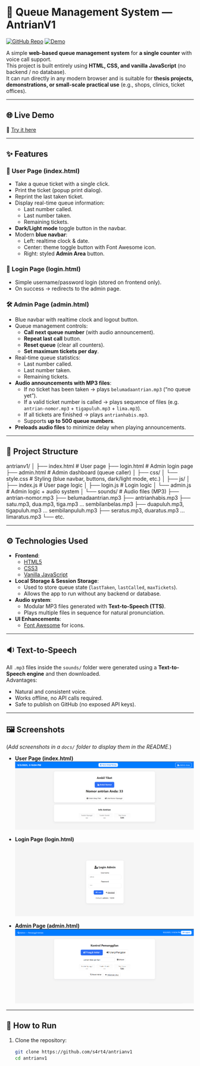 # 🏢 Queue Management System — AntrianV1

[![GitHub Repo](https://img.shields.io/badge/Repo-AntrianV1-blue)](https://github.com/s4rt4/antrianv1)
[![Demo](https://img.shields.io/badge/Demo-Live%20Preview-brightgreen)](https://s4rt4.github.io/antrianv1)

A simple **web-based queue management system** for **a single counter** with voice call support.  
This project is built entirely using **HTML, CSS, and vanilla JavaScript** (no backend / no database).  
It can run directly in any modern browser and is suitable for **thesis projects, demonstrations, or small-scale practical use** (e.g., shops, clinics, ticket offices).

---

## 🌐 Live Demo
🔗 [Try it here](https://s4rt4.github.io/antrianv1)

---

## ✨ Features

### 👤 **User Page (index.html)**
- Take a queue ticket with a single click.
- Print the ticket (popup print dialog).
- Reprint the last taken ticket.
- Display real-time queue information:
  - Last number called.
  - Last number taken.
  - Remaining tickets.
- **Dark/Light mode** toggle button in the navbar.
- Modern **blue navbar**:
  - Left: realtime clock & date.
  - Center: theme toggle button with Font Awesome icon.
  - Right: styled **Admin Area** button.

### 🔑 **Login Page (login.html)**
- Simple username/password login (stored on frontend only).
- On success → redirects to the admin page.

### 🛠 **Admin Page (admin.html)**
- Blue navbar with realtime clock and logout button.
- Queue management controls:
  - **Call next queue number** (with audio announcement).
  - **Repeat last call** button.
  - **Reset queue** (clear all counters).
  - **Set maximum tickets per day**.
- Real-time queue statistics:
  - Last number called.
  - Last number taken.
  - Remaining tickets.
- **Audio announcements with MP3 files**:
  - If no ticket has been taken → plays `belumadaantrian.mp3` (“no queue yet”).
  - If a valid ticket number is called → plays sequence of files (e.g. `antrian-nomor.mp3` + `tigapuluh.mp3` + `lima.mp3`).
  - If all tickets are finished → plays `antrianhabis.mp3`.
  - Supports **up to 500 queue numbers**.
- **Preloads audio files** to minimize delay when playing announcements.

---

## 📂 Project Structure

antrianv1/
│
├── index.html # User page
├── login.html # Admin login page
├── admin.html # Admin dashboard (queue caller)
│
├── css/
│ └── style.css # Styling (blue navbar, buttons, dark/light mode, etc.)
│
├── js/
│ ├── index.js # User page logic
│ ├── login.js # Login logic
│ └── admin.js # Admin logic + audio system
│
└── sounds/ # Audio files (MP3)
├── antrian-nomor.mp3
├── belumadaantrian.mp3
├── antrianhabis.mp3
├── satu.mp3, dua.mp3, tiga.mp3 ... sembilanbelas.mp3
├── duapuluh.mp3, tigapuluh.mp3 ... sembilanpuluh.mp3
├── seratus.mp3, duaratus.mp3 ... limaratus.mp3
└── etc.


---

## ⚙️ Technologies Used
- **Frontend**:
  - [HTML5](https://developer.mozilla.org/en-US/docs/Web/HTML)  
  - [CSS3](https://developer.mozilla.org/en-US/docs/Web/CSS)  
  - [Vanilla JavaScript](https://developer.mozilla.org/en-US/docs/Web/JavaScript)  
- **Local Storage & Session Storage**:  
  - Used to store queue state (`lastTaken`, `lastCalled`, `maxTickets`).  
  - Allows the app to run without any backend or database.  
- **Audio system**:  
  - Modular MP3 files generated with **Text-to-Speech (TTS)**.  
  - Plays multiple files in sequence for natural pronunciation.  
- **UI Enhancements**:  
  - [Font Awesome](https://fontawesome.com/) for icons.  

---

## 🔉 Text-to-Speech
All `.mp3` files inside the `sounds/` folder were generated using a **Text-to-Speech engine** and then downloaded.  
Advantages:
- Natural and consistent voice.
- Works offline, no API calls required.
- Safe to publish on GitHub (no exposed API keys).

---

## 🖼 Screenshots
(*Add screenshots in a `docs/` folder to display them in the README.*)

- **User Page (index.html)**  
  ![User Page](docs/screenshot-index.png)  

- **Login Page (login.html)**  
  ![Login Page](docs/screenshot-login.png)  

- **Admin Page (admin.html)**  
  ![Admin Page](docs/screenshot-admin.png)  

---

## 🚀 How to Run
1. Clone the repository:
   ```bash
   git clone https://github.com/s4rt4/antrianv1
   cd antrianv1
